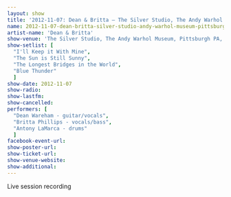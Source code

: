 ```yaml
---
layout: show
title: '2012-11-07: Dean & Britta – The Silver Studio, The Andy Warhol Museum, Pittsburgh, PA, USA'
name: 2012-11-07-dean-britta-silver-studio-andy-warhol-museum-pittsburgh-pa-usa
artist-name: 'Dean & Britta'
show-venue: 'The Silver Studio, The Andy Warhol Museum, Pittsburgh PA, USA'
show-setlist: [
  "I'll Keep it With Mine",
  "The Sun is Still Sunny",
  "The Longest Bridges in the World",
  "Blue Thunder"
  ]
show-date: 2012-11-07
show-radio: 
show-lastfm: 
show-cancelled: 
performers: [
  "Dean Wareham - guitar/vocals",
  "Britta Phillips - vocals/bass",
  "Antony LaMarca - drums"
  ]
facebook-event-url: 
show-poster-url: 
show-ticket-url: 
show-venue-website: 
show-additional: 
---
```

Live session recording
